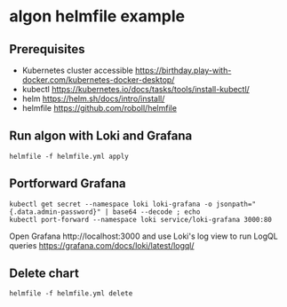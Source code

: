 # algon helmfile example

## Prerequisites

- Kubernetes cluster accessible https://birthday.play-with-docker.com/kubernetes-docker-desktop/
- kubectl https://kubernetes.io/docs/tasks/tools/install-kubectl/
- helm https://helm.sh/docs/intro/install/
- helmfile https://github.com/roboll/helmfile
 
## Run algon with Loki and Grafana

```
helmfile -f helmfile.yml apply
```

## Portforward Grafana

```
kubectl get secret --namespace loki loki-grafana -o jsonpath="{.data.admin-password}" | base64 --decode ; echo
kubectl port-forward --namespace loki service/loki-grafana 3000:80
```

Open Grafana http://localhost:3000 and use Loki's log view to run LogQL queries https://grafana.com/docs/loki/latest/logql/

## Delete chart

```
helmfile -f helmfile.yml delete
```
